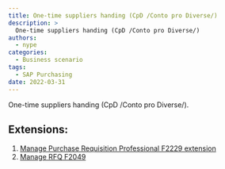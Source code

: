 ```yaml
---
title: One-time suppliers handing (CpD /Conto pro Diverse/)
description: >
  One-time suppliers handing (CpD /Conto pro Diverse/)
authors:
  - nype
categories:
  - Business scenario
tags:
  - SAP Purchasing
date: 2022-03-31
---
```


<!-- more -->

One-time suppliers handing (CpD /Conto pro Diverse/).

## Extensions:

1. [Manage Purchase Requisition Professional F2229 extension](0002.md)
2. [Manage RFQ F2049](0007.md)
